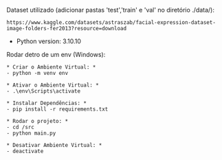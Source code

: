 Dataset utilizado (adicionar pastas 'test','train' e 'val' no diretório ./data/):
    
    https://www.kaggle.com/datasets/astraszab/facial-expression-dataset-image-folders-fer2013?resource=download

-  Python version: 3.10.10

Rodar detro de um env (Windows):

    * Criar o Ambiente Virtual: *
    - python -m venv env
    
    * Ativar o Ambiente Virtual: *
    - .\env\Scripts\activate

    * Instalar Dependências: *
    - pip install -r requirements.txt

    * Rodar o projeto: *
    - cd /src
    - python main.py

    * Desativar Ambiente Virtual: *
    - deactivate
